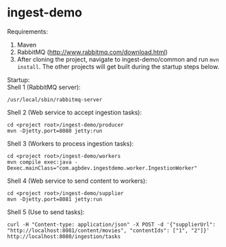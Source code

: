 ingest-demo
===========

Requirements:  
1. Maven  
2. RabbitMQ (http://www.rabbitmq.com/download.html)  
3. After cloning the project, navigate to ingest-demo/common and run `mvn install`. The other projects will get built during the startup steps below.  


Startup:  
Shell 1 (RabbitMQ server):   

    /usr/local/sbin/rabbitmq-server  

Shell 2 (Web service to accept ingestion tasks):  

    cd <project root>/ingest-demo/producer  
    mvn -Djetty.port=8080 jetty:run   

Shell 3 (Workers to process ingestion tasks):  

    cd <project root>/ingest-demo/workers  
    mvn compile exec:java -Dexec.mainClass="com.agbdev.ingestdemo.worker.IngestionWorker"

Shell 4 (Web service to send content to workers):  

    cd <project root>/ingest-demo/supplier  
    mvn -Djetty.port=8081 jetty:run   

Shell 5 (Use to send tasks):  

    curl -H "Content-type: application/json" -X POST -d '{"supplierUrl": "http://localhost:8081/content/movies", "contentIds": ["1", "2"]}' http://localhost:8080/ingestion/tasks  

